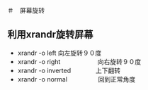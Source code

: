 ＃　屏幕旋转
## 利用xrandr旋转屏幕
- xrandr -o left           向左旋转９０度
- xrandr -o right　　　　　　向右旋转９０度
- xrandr -o inverted　　　　上下翻转
- xrandr -o normal　　　　　回到正常角度